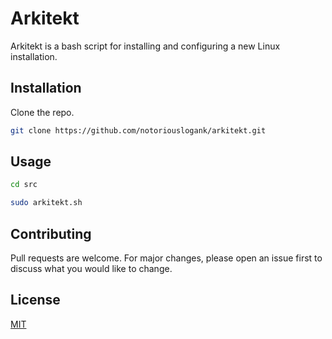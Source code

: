 # Arkitekt

Arkitekt is a bash script for installing and configuring a new Linux
installation.

## Installation

Clone the repo.

```bash
git clone https://github.com/notoriouslogank/arkitekt.git
```

## Usage

```bash
cd src

sudo arkitekt.sh
```

## Contributing

Pull requests are welcome.  For major changes, please open an issue first to discuss what you would like to change.

## License

[MIT](https://choosealicense.com/licenses/mit/)

